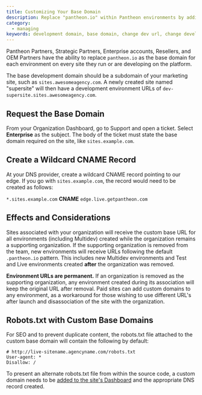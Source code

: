 ```yaml
---
title: Customizing Your Base Domain
description: Replace "pantheon.io" within Pantheon environments by adding a custom development domain.
category:
  - managing
keywords: development domain, base domain, change dev url, change development domain, change base domain, dev url, wildcard, cname, edge, dns
---
```

Pantheon Partners, Strategic Partners, Enterprise accounts, Resellers, and OEM Partners have the ability to replace `pantheon.io` as the base domain for each environment on every site they run or are developing on the platform.

The base development domain should be a subdomain of your marketing site, such as `sites.awesomeagency.com`. A newly created site named "supersite" will then have a development environment URLs of `dev-supersite.sites.awesomeagency.com`.  


## Request the Base Domain

From your Organization Dashboard, go to Support and open a ticket. Select **Enterprise** as the subject. The body of the ticket must state the base domain required on the site, like `sites.example.com`.

## Create a Wildcard CNAME Record

At your DNS provider, create a wildcard CNAME record pointing to our edge. If you go with `sites.example.com`, the record would need to be created as follows:

`*.sites.example.com` **CNAME** `edge.live.getpantheon.com`

## Effects and Considerations

Sites associated with your organization will receive the custom base URL for all environments (including Multidev) created while the organization remains a supporting organization. If the supporting organization is removed from the team, new environments will receive URLs following the default `.pantheon.io` pattern. This includes new Multidev environments and Test and Live environments created **after** the organization was removed.

**Environment URLs are permanent.** If an organization is removed as the supporting organization, any environment created during its association will keep the original URL after removal. Paid sites can add custom domains to any environment, as a workaround for those wishing to use different URL's after launch and disassociation of the site with the organization.

## Robots.txt with Custom Base Domains

For SEO and to prevent duplicate content, the robots.txt file attached to the custom base domain will contain the following by default:

```
# http://live-sitename.agencyname.com/robots.txt
User-agent: *
Disallow: /
```
To present an alternate robots.txt file from within the source code, a custom domain needs to be [added to the site's Dashboard](/docs/articles/sites/domains#step-2-add-a-domain-to-a-site-environment) and the appropriate DNS record created.
